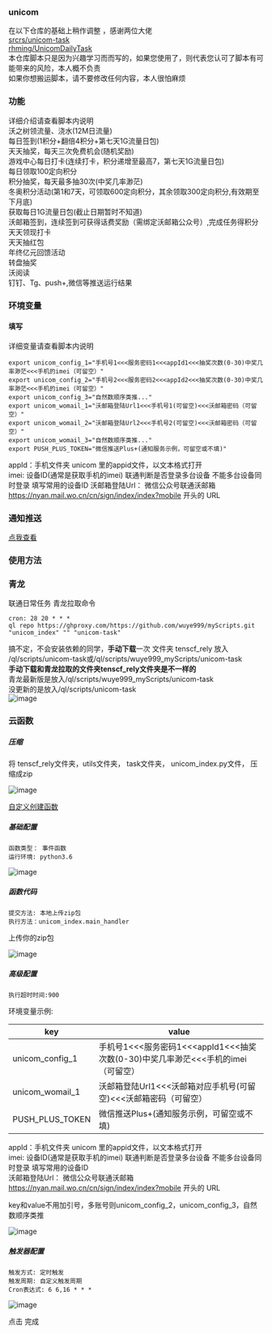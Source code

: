 ### unicom      
在以下仓库的基础上稍作调整 ，感谢两位大佬                                                                 
[srcrs/unicom-task](https://github.com/srcrs/unicom-task)                        
[rhming/UnicomDailyTask](https://github.com/rhming/UnicomDailyTask)                     
本仓库脚本只是因为兴趣学习而而写的，如果您使用了，则代表您认可了脚本有可能带来的风险，本人概不负责                                       
如果你想搬运脚本，请不要修改任何内容，本人很怕麻烦         
### 功能
详细介绍请查看脚本内说明        
沃之树领流量、浇水(12M日流量)       
每日签到(1积分+翻倍4积分+第七天1G流量日包)       
天天抽奖，每天三次免费机会(随机奖励)       
游戏中心每日打卡(连续打卡，积分递增至最高7，第七天1G流量日包)       
每日领取100定向积分       
积分抽奖，每天最多抽30次(中奖几率渺茫)       
冬奥积分活动(第1和7天，可领取600定向积分，其余领取300定向积分,有效期至下月底)        
获取每日1G流量日包(截止日期暂时不知道)         
沃邮箱签到，连续签到可获得话费奖励（需绑定沃邮箱公众号）,完成任务得积分                       
天天领现打卡                
天天抽红包                      
年终亿元回馈活动                
转盘抽奖                           
沃阅读                      
钉钉、Tg、push+,微信等推送运行结果                                     

### 环境变量
#### 填写
详细变量请查看脚本内说明             
           
```
export unicom_config_1="手机号1<<<服务密码1<<<appId1<<<抽奖次数(0-30)中奖几率渺茫<<<手机的imei（可留空）"
export unicom_config_2="手机号2<<<服务密码2<<<appId2<<<抽奖次数(0-30)中奖几率渺茫<<<手机的imei（可留空）"
export unicom_config_3="自然数顺序类推..."
export unicom_womail_1="沃邮箱登陆Url1<<<手机号1(可留空)<<<沃邮箱密码（可留空）"
export unicom_womail_2="沃邮箱登陆Url2<<<手机号2(可留空)<<<沃邮箱密码（可留空）"
export unicom_womail_3="自然数顺序类推..."
export PUSH_PLUS_TOKEN="微信推送Plus+(通知服务示例，可留空或不填)"
```         

appId：手机文件夹 unicom 里的appid文件，以文本格式打开                      
imei: 设备ID(通常是获取手机的imei) 联通判断是否登录多台设备 不能多台设备同时登录 填写常用的设备ID
沃邮箱登陆Url： 微信公众号联通沃邮箱 https://nyan.mail.wo.cn/cn/sign/index/index?mobile 开头的 URL    
                     
### 通知推送
[点我查看](https://github.com/wuye999/myScripts/blob/main/send.md)          
### 使用方法            
### 青龙
    
联通日常任务 青龙拉取命令                                            
```
cron: 28 20 * * *               
ql repo https://ghproxy.com/https://github.com/wuye999/myScripts.git "unicom_index" "" "unicom-task"                                        
```

搞不定，不会安装依赖的同学，**手动下载**一次 文件夹 tenscf_rely 放入 /ql/scripts/unicom-task或/ql/scripts/wuye999_myScripts/unicom-task                                        
**手动下载和青龙拉取的文件夹tenscf_rely文件夹是不一样的**                                 
青龙最新版是放入/ql/scripts/wuye999_myScripts/unicom-task                                                
没更新的是放入/ql/scripts/unicom-task                                          
![image](https://user-images.githubusercontent.com/79479594/144328277-b7547b28-0e6d-4058-81bc-e4d0234c2f72.png)                                
                        
### 云函数               
##### 压缩
将 tenscf_rely文件夹，utils文件夹， task文件夹， unicom_index.py文件， 压缩成zip         


![image](https://user-images.githubusercontent.com/79479594/144328517-c3e6392f-56a0-4ff4-9116-883ca2d9c405.png)                                           
                             
[自定义创建函数](https://console.cloud.tencent.com/scf/list-create?rid=1&ns=default&createType=empty)               
##### 基础配置                             
```
函数类型： 事件函数
运行环境: python3.6 
```
![image](https://user-images.githubusercontent.com/79479594/143089468-58791b20-24cb-4359-ba64-d8284311bade.png)                                

##### 函数代码
```
提交方法: 本地上传zip包                              
执行方法：unicom_index.main_handler                         
```
上传你的zip包      


![image](https://user-images.githubusercontent.com/79479594/143089499-7872bc8f-4f4b-4544-913b-58633d0984a6.png)                                

                        
##### 高级配置                             
```
执行超时时间:900  
```                       
环境变量示例:               
     
     
|  key  |   value    |    
|  ----  | ----  |
|  unicom_config_1  | 手机号1<<<服务密码1<<<appId1<<<抽奖次数(0-30)中奖几率渺茫<<<手机的imei（可留空） |               
|  unicom_womail_1  | 沃邮箱登陆Url1<<<沃邮箱对应手机号(可留空)<<<沃邮箱密码（可留空） |   
|  PUSH_PLUS_TOKEN  | 微信推送Plus+(通知服务示例，可留空或不填)  |       


appId：手机文件夹 unicom 里的appid文件，以文本格式打开                          
imei: 设备ID(通常是获取手机的imei) 联通判断是否登录多台设备 不能多台设备同时登录 填写常用的设备ID                               
沃邮箱登陆Url： 微信公众号联通沃邮箱 https://nyan.mail.wo.cn/cn/sign/index/index?mobile 开头的 URL              

key和value不用加引号，多账号则unicom_config_2，unicom_config_3，自然数顺序类推                            


![image](https://user-images.githubusercontent.com/79479594/143090708-655fe96a-bb47-4a6c-a581-7ef03d3eb545.png)
                     

##### 触发器配置                            
```
触发方式: 定时触发                       
触发周期: 自定义触发周期                               
Cron表达式: 6 6,16 * * *                       
```
![image](https://user-images.githubusercontent.com/79479594/143089660-1ebd7de8-d3a9-4fd5-9027-6c64cb089bc3.png)         



点击 完成                            


